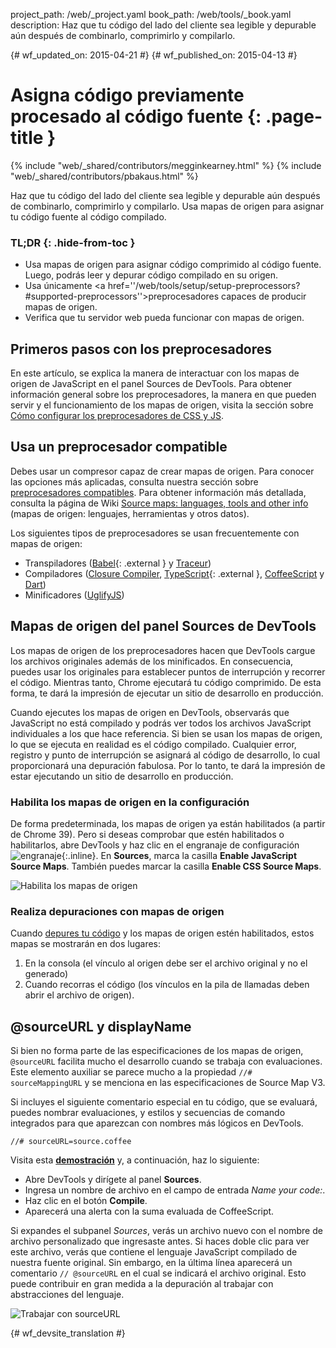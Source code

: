project_path: /web/_project.yaml
book_path: /web/tools/_book.yaml
description: Haz que tu código del lado del cliente sea legible y depurable aún después de combinarlo, comprimirlo y compilarlo.

{# wf_updated_on: 2015-04-21 #}
{# wf_published_on: 2015-04-13 #}

# Asigna código previamente procesado al código fuente {: .page-title }

{% include "web/_shared/contributors/megginkearney.html" %}
{% include "web/_shared/contributors/pbakaus.html" %}

Haz que tu código del lado del cliente sea legible y depurable aún después de combinarlo, comprimirlo y compilarlo. Usa mapas de origen para asignar tu código fuente al código compilado.


### TL;DR {: .hide-from-toc }
- Usa mapas de origen para asignar código comprimido al código fuente. Luego, podrás leer y depurar código compilado en su origen.
- Usa únicamente <a href=''/web/tools/setup/setup-preprocessors?#supported-preprocessors''>preprocesadores capaces de producir mapas de origen</a>.
- Verifica que tu servidor web pueda funcionar con mapas de origen.


## Primeros pasos con los preprocesadores

En este artículo, se explica la manera de interactuar con los mapas de origen de JavaScript en el panel Sources de DevTools. Para obtener información general sobre los preprocesadores, la manera en que pueden servir y el funcionamiento de los mapas de origen, visita la sección sobre [Cómo configurar los preprocesadores de CSS y JS](/web/tools/setup/setup-preprocessors?#debugging-and-editing-preprocessed-content).

## Usa un preprocesador compatible

Debes usar un compresor capaz de crear mapas de origen. Para conocer las opciones más aplicadas, consulta nuestra sección sobre [preprocesadores compatibles](/web/tools/setup/setup-preprocessors?#supported-preprocessors). Para obtener información más detallada, consulta la página de Wiki [Source maps: languages, tools and other info](https://github.com/ryanseddon/source-map/wiki/Source-maps:-languages,-tools-and-other-info) (mapas de origen: lenguajes, herramientas y otros datos).

Los siguientes tipos de preprocesadores se usan frecuentemente con mapas de origen:

* Transpiladores ([Babel](https://babeljs.io/){: .external } y [Traceur](https://github.com/google/traceur-compiler/wiki/Getting-Started))
* Compiladores ([Closure Compiler](https://github.com/google/closure-compiler), [TypeScript](http://www.typescriptlang.org/){: .external }, [CoffeeScript](http://coffeescript.org) y [Dart](https://www.dartlang.org))
* Minificadores ([UglifyJS](https://github.com/mishoo/UglifyJS))

## Mapas de origen del panel Sources de DevTools

Los mapas de origen de los preprocesadores hacen que DevTools cargue los archivos originales además de los minificados. En consecuencia, puedes usar los originales para establecer puntos de interrupción y recorrer el código. Mientras tanto, Chrome ejecutará tu código comprimido. De esta forma, te dará la impresión de ejecutar un sitio de desarrollo en producción.

Cuando ejecutes los mapas de origen en DevTools, observarás que JavaScript no está compilado y podrás ver todos los archivos JavaScript individuales a los que hace referencia. Si bien se usan los mapas de origen, lo que se ejecuta en realidad es el código compilado. Cualquier error, registro y punto de interrupción se asignará al código de desarrollo, lo cual proporcionará una depuración fabulosa. Por lo tanto, te dará la impresión de estar ejecutando un sitio de desarrollo en producción.

### Habilita los mapas de origen en la configuración

De forma predeterminada, los mapas de origen ya están habilitados (a partir de Chrome 39). Pero si deseas comprobar que estén habilitados o habilitarlos, abre DevTools y haz clic en el engranaje de configuración ![engranaje](imgs/gear.png){:.inline}. En **Sources**, marca la casilla **Enable JavaScript Source Maps**. También puedes marcar la casilla **Enable CSS Source Maps**.

![Habilita los mapas de origen](imgs/source-maps.jpg)

### Realiza depuraciones con mapas de origen

Cuando [depures tu código](/web/tools/chrome-devtools/debug/breakpoints/step-code) y los mapas de origen estén habilitados, estos mapas se mostrarán en dos lugares:

1. En la consola (el vínculo al origen debe ser el archivo original y no el generado)
2. Cuando recorras el código (los vínculos en la pila de llamadas deben abrir el archivo de origen).

## @sourceURL y displayName

Si bien no forma parte de las especificaciones de los mapas de origen, `@sourceURL` facilita mucho el desarrollo cuando se trabaja con evaluaciones. Este elemento auxiliar se parece mucho a la propiedad `//# sourceMappingURL` y se menciona en las especificaciones de Source Map V3.

Si incluyes el siguiente comentario especial en tu código, que se evaluará, puedes nombrar evaluaciones, y estilos y secuencias de comando integrados para que aparezcan con nombres más lógicos en DevTools.

`//# sourceURL=source.coffee`

Visita esta
**[demostración](http://www.thecssninja.com/demo/source_mapping/compile.html)** y, a continuación, haz lo siguiente:

* Abre DevTools y dirígete al panel **Sources**.
* Ingresa un nombre de archivo en el campo de entrada _Name your code:_.
* Haz clic en el botón **Compile**.
* Aparecerá una alerta con la suma evaluada de CoffeeScript.

Si expandes el subpanel _Sources_, verás un archivo nuevo con el nombre de archivo personalizado que ingresaste antes. Si haces doble clic para ver este archivo, verás que contiene el lenguaje JavaScript compilado de nuestra fuente original. Sin embargo, en la última línea aparecerá un comentario `// @sourceURL` en el cual se indicará el archivo original. Esto puede contribuir en gran medida a la depuración al trabajar con abstracciones del lenguaje.

![Trabajar con sourceURL](imgs/coffeescript.jpg)




{# wf_devsite_translation #}
